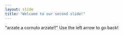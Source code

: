 ```yaml
---
layout: slide
title: "Welcome to our second slide!"
---
```

"arzate a cornuto arzate!!"
Use the left arrow to go back!
